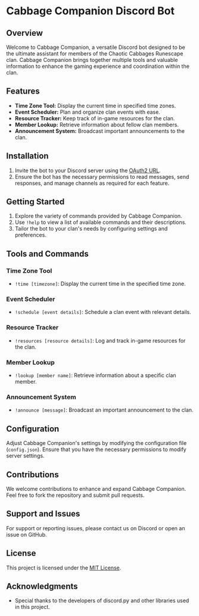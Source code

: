 # Cabbage Companion Discord Bot

## Overview

Welcome to Cabbage Companion, a versatile Discord bot designed to be the ultimate assistant for members of the Chaotic Cabbages Runescape clan. Cabbage Companion brings together multiple tools and valuable information to enhance the gaming experience and coordination within the clan.

## Features

- **Time Zone Tool:** Display the current time in specified time zones.
- **Event Scheduler:** Plan and organize clan events with ease.
- **Resource Tracker:** Keep track of in-game resources for the clan.
- **Member Lookup:** Retrieve information about fellow clan members.
- **Announcement System:** Broadcast important announcements to the clan.

## Installation

1. Invite the bot to your Discord server using the [OAuth2 URL](your_oauth2_url_here).
2. Ensure the bot has the necessary permissions to read messages, send responses, and manage channels as required for each feature.

## Getting Started

1. Explore the variety of commands provided by Cabbage Companion.
2. Use `!help` to view a list of available commands and their descriptions.
3. Tailor the bot to your clan's needs by configuring settings and preferences.

## Tools and Commands

### Time Zone Tool

- `!time [timezone]`: Display the current time in the specified time zone.

### Event Scheduler

- `!schedule [event details]`: Schedule a clan event with relevant details.

### Resource Tracker

- `!resources [resource details]`: Log and track in-game resources for the clan.

### Member Lookup

- `!lookup [member name]`: Retrieve information about a specific clan member.

### Announcement System

- `!announce [message]`: Broadcast an important announcement to the clan.

## Configuration

Adjust Cabbage Companion's settings by modifying the configuration file (`config.json`). Ensure that you have the necessary permissions to modify server settings.

## Contributions

We welcome contributions to enhance and expand Cabbage Companion. Feel free to fork the repository and submit pull requests.

## Support and Issues

For support or reporting issues, please contact us on Discord or open an issue on GitHub.

## License

This project is licensed under the [MIT License](LICENSE).

## Acknowledgments

- Special thanks to the developers of discord.py and other libraries used in this project.
